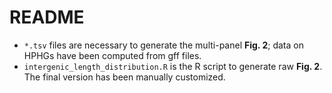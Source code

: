 # README
- <code>*.tsv</code> files are necessary to generate the multi-panel **Fig. 2**; data on HPHGs have been computed from gff files.
- <code>intergenic_length_distribution.R</code> is the R script to generate raw **Fig. 2**. The final version has been manually customized.
